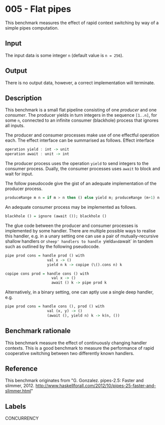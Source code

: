 # 005 - Flat pipes

This benchmark measures the effect of rapid context switching by way
of a simple pipes computation.

## Input

The input data is some integer `n` (default value is `n = 256`).

## Output

There is no output data, however, a correct implementation will
terminate.

## Description

This benchmark is a small flat pipeline consisting of one *producer*
and one *consumer*. The producer yields in turn integers in the
sequence `[1..n]`, for some `n`, connected to an infinite consumer
(blackhole) process that ignores all inputs.

The producer and consumer processes make use of one effectful
operation each. The effect interface can be summarised as follows.
Effect interface

```haskell
operation yield : int -> unit
operation await : unit -> int
```

The producer process uses the operation `yield` to send integers to
the consumer process. Dually, the consumer processes uses `await` to
block and wait for input.

The follow pseudocode give the gist of an adequate implementation of
the producer process.

```haskell
produceRange m n = if m > n then () else yield m; produceRange (m+1) n
```

An adequate consumer process may be implemented as follows.
```haskell
blackhole () = ignore (await ()); blackhole ()
```

The glue code between the producer and consumer processes is
implemented by some handler. There are multiple possible ways to
realise this handler, e.g. in a unary setting one can use a pair of
mutually-recursive shallow handlers or `sheep' handlers to handle
`yield` and `await` in tandem such as outlined by the following
pseudocode.

```haskell
pipe prod cons = handle prod () with
                   val x -> ()
                   yield n k -> copipe (\().cons n) k

copipe cons prod = handle cons () with
                     val x -> ()
                     await () k -> pipe prod k
```
Alternatively, in a binary setting, one can aptly use
a single deep handler, e.g.


```haskell
pipe prod cons = handle cons (), prod () with
                   val (x, y) -> ()
                   (await (), yield n) k -> k(n, ())
```

## Benchmark rationale

This benchmark measure the effect of continuously changing handler
contexts. This is a good benchmark to measure the performance of rapid
cooperative switching between two differently known handlers.

## Reference

This benchmark originates from "G. Gonzalez. pipes-2.5: Faster and
slimmer, 2012. http://www.haskellforall.com/2012/10/pipes-25-faster-and-slimmer.html"

## Labels

CONCURRENCY
